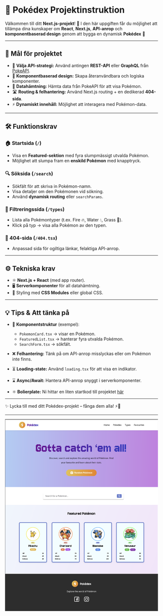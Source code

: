 # 📖 Pokédex Projektinstruktion

Välkommen till ditt **Next.js-projekt**! 🎉
I den här uppgiften får du möjlighet att tillämpa dina kunskaper om **React**, **Next.js**, **API-anrop** och **komponentbaserad design** genom att bygga en dynamisk **Pokédex** 🐾

---

## 🎯 Mål för projektet

* 🔗 **Välja API-strategi:** Använd antingen **REST-API** eller **GraphQL** från [PokeAPI](https://pokeapi.co/).
* 🧩 **Komponentbaserad design:** Skapa återanvändbara och logiska komponenter.
* 📡 **Datahämtning:** Hämta data från PokeAPI för att visa Pokémon.
* 🛣️ **Routing & felhantering:** Använd Next.js routing + en dedikerad **404-sida**.
* ⚡ **Dynamiskt innehåll:** Möjlighet att interagera med Pokémon-data.

---

## 🛠️ Funktionskrav

### 🏠 Startsida (`/`)

* Visa en **Featured-sektion** med fyra slumpmässigt utvalda Pokémon.
* Möjlighet att slumpa fram en **enskild Pokémon** med knapptryck.

### 🔍 Söksida (`/search`)

* Sökfält för att skriva in Pokémon-namn.
* Visa detaljer om den Pokémonen vid sökning.
* Använd **dynamisk routing** eller `searchParams`.

### 🧩 Filtreringssida (`/types`)

* Lista alla Pokémontyper (t.ex. Fire 🔥, Water 💧, Grass 🌱).
* Klick på typ → visa alla Pokémon av den typen.

### 🚫 404-sida (`/404.tsx`)

* Anpassad sida för ogiltiga länkar, felaktiga API-anrop.

---

## ⚙️ Tekniska krav

* ⚛️ **Next.js + React** (med app router).
* 🖥️ **Serverkomponenter** för all datahämtning.
* 🎨 Styling med **CSS Modules** eller global CSS.

---

## 💡 Tips & Att tänka på

* 📂 **Komponentstruktur** (exempel):

  * `PokemonCard.tsx` → visar en Pokémon.
  * `FeaturedList.tsx` → hanterar fyra utvalda Pokémon.
  * `SearchForm.tsx` → sökfält.

* ❌ **Felhantering:** Tänk på om API-anrop misslyckas eller om Pokémon inte finns.

* ⏳ **Loading-state:** Använd `loading.tsx` för att visa en indikator.

* ⌛ **Async/Await:** Hantera API-anrop snyggt i serverkomponenter.

* ⚛️ **Bolierplate:** Ni hittar en liten startkod till projektet [här](https://github.com/Lexicon-frontend-2025/nextjs_uppgift-pokedex--boilerplate)

---

✨ Lycka till med ditt Pokédex-projekt – fånga dem alla! ⚡🐉

---

![image](pokedex_design_start.png)
